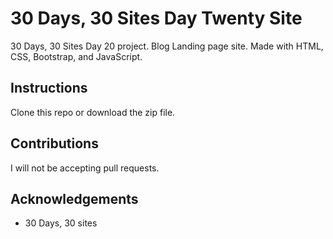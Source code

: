 # 30 Days, 30 Sites Day Twenty Site
30 Days, 30 Sites Day 20 project. Blog Landing page site. Made with HTML, CSS, Bootstrap, and JavaScript.

## Instructions
Clone this repo or download the zip file.

## Contributions
I will not be accepting pull requests.

## Acknowledgements
* 30 Days, 30 sites
